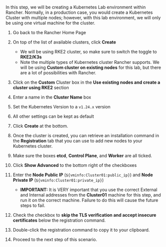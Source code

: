 In this step, we will be creating a Kubernetes Lab environment within Rancher. Normally, in a production case, you would create a Kubernetes Cluster with multiple nodes; however, with this lab environment, we will only be using one virtual machine for the cluster.

1. Go back to the Rancher Home Page

2. On top of the list of available clusters, click **Create**
   - We will be using RKE2 cluster, so make sure to switch the toggle to **RKE2/K3s**
   - Note the multiple types of Kubernetes cluster Rancher supports. We will be using **Custom cluster on existing nodes** for this lab, but there are a lot of possibilities with Rancher.

3. Click on the **Custom** Cluster box in the **Use existing nodes and create a cluster using RKE2** section

4. Enter a name in the **Cluster Name** box

5. Set the Kubernetes Version to a `v1.24.x` version

6. All other settings can be kept as default

7. Click **Create** at the bottom.

8. Once the cluster is created, you can retrieve an installation command in the **Registration** tab that you can use to add new nodes to your Kubernetes cluster.

9. Make sure the boxes **etcd**, **Control Plane**, and **Worker** are all ticked.

10. Click **Show Advanced** to the bottom right of the checkboxes

11. Enter the **Node Public IP** (`${vminfo:Cluster01:public_ip}`) and **Node Private IP** (`${vminfo:Cluster01:private_ip}`)
    - **IMPORTANT:** It is VERY important that you use the correct External and Internal addresses from the **Cluster01** machine for this step, and run it on the correct machine. Failure to do this will cause the future steps to fail.

12. Check the checkbox to **skip the TLS verification and accept insecure certificates** below the registration command.

13. Double-click the registration command to copy it to your clipboard.

14. Proceed to the next step of this scenario.
